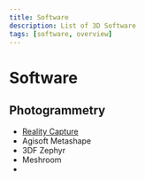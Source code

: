 ```yaml
---
title: Software
description: List of 3D Software
tags: [software, overview]
---
```


# Software

## Photogrammetry

* [Reality Capture](software/Reality_Capture.md)
* Agisoft Metashape
* 3DF Zephyr
* Meshroom
* 